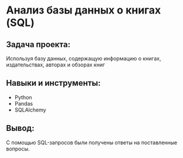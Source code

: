 # Анализ базы данных о книгах (SQL)

## Задача проекта:
Используя базу данных, содержащую информацию о книгах, издательствах, авторах и обзорах книг
## Навыки и инструменты:
- Python
- Pandas
- SQLAlchemy

## Вывод:
С помощью SQL-запросов были получены ответы на поставленные вопросы.
